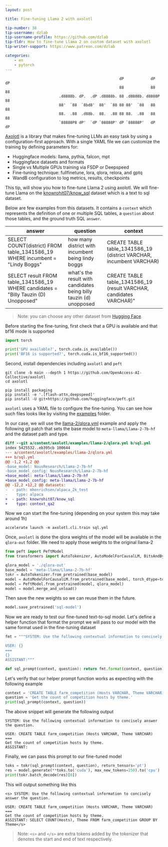 ```yaml
---
layout: post

title: Fine-tuning Llama 2 with axolotl

tip-number: 38
tip-username: dzlab
tip-username-profile: https://github.com/dzlab
tip-tldr: How to fine-tune Llama 2 on custom dataset with axolotl
tip-writer-support: https://www.patreon.com/dzlab

categories:
    - en
    - pytorch
---
```


```
                                                   dP            dP   dP 
                                                   88            88   88 
                        .d8888b. dP.  .dP .d8888b. 88 .d8888b. d8888P 88 
                        88'  `88  `8bd8'  88'  `88 88 88'  `88   88   88 
                        88.  .88  .d88b.  88.  .88 88 88.  .88   88   88 
                        `88888P8 dP'  `dP `88888P' dP `88888P'   dP   dP 
```

[Axolotl](https://github.com/OpenAccess-AI-Collective/axolotl) is a library that makes fine-tuning LLMs an easy task by using a configuration-first approach. With a single YAML file we can customize the training by defining parameters for: 
- Huggingface models: llama, pythia, falcon, mpt
- Huggingface datasets and formats
- Single vs Multiple GPUs training via FSDP or Deepspeed
- Fine-tuning technique: fullfinetune, lora, qlora, relora, and gptq
- WandB configuration to log metrics, results, checkpoints

This tip, will show you how to fine-tune Llama 2 using axolotl. We will fine-tune Llama on the [knowrohit07/know_sql](https://huggingface.co/datasets/knowrohit07/know_sql) dataset which is a text to sql dataset.

Below are few examples from this datasets. It contains a `context` which represents the definition of one or multiple SQL tables, a `question` about those tables, and the ground truth SQL `answer`.

|answer|question|context|
|-|-|-|
|SELECT COUNT(district) FROM table_1341586_19 WHERE incumbent = "Lindy Boggs"|how many district with incumbent being lindy boggs|CREATE TABLE table_1341586_19 (district VARCHAR, incumbent VARCHAR)|
|SELECT result FROM table_1341586_19 WHERE candidates = "Billy Tauzin (D) Unopposed"|what's the result with candidates being billy tauzin (d) unopposed|CREATE TABLE table_1341586_19 (result VARCHAR, candidates VARCHAR)"|

> Note: you can choose any other dataset from [Hugging Face](https://huggingface.co/datasets).

Before starting the fine-tuning, first check that a GPU is available and that bf16 mode is supported

```python
import torch

print('GPU available?', torch.cuda.is_available())
print('BF16 is supported?', torch.cuda.is_bf16_supported())
```

Second, install dependencies including `axolotl` and `peft`

```shell
git clone -b main --depth 1 https://github.com/OpenAccess-AI-Collective/axolotl
cd axolotl

pip install packaging
pip install -e '.[flash-attn,deepspeed]'
pip install -U git+https://github.com/huggingface/peft.git
```

`axolotl` uses a YAML file to configure the fine-tuning. You can see how such files looks like by visiting the [examples](https://github.com/OpenAccess-AI-Collective/axolotl/tree/main/examples) folder.

In our case, we will use the [llama-2/qlora.yml](https://github.com/OpenAccess-AI-Collective/axolotl/blob/main/examples/llama-2/qlora.yml) example and apply the following git patch that sets the base model to `meta-llama/Llama-2-7b-hf` and the dataset path and type.


```diff
diff --git a/content/axolotl/examples/llama-2/qlora.yml b/sql.yml
index 5425532..eb395cb 100644
--- a/content/axolotl/examples/llama-2/qlora.yml
+++ b/sql.yml
@@ -1,2 +1,2 @@
-base_model: NousResearch/Llama-2-7b-hf
-base_model_config: NousResearch/Llama-2-7b-hf
+base_model: meta-llama/Llama-2-7b-hf
+base_model_config: meta-llama/Llama-2-7b-hf
@@ -12,2 +12,2 @@ datasets:
-  - path: mhenrichsen/alpaca_2k_test
-    type: alpaca
+  - path: knowrohit07/know_sql
+    type: context_qa2
```

Now we can start the fine-tuning (depending on your system this may take around 1h)

```shell
accelerate launch -m axolotl.cli.train sql.yml
```

Once, `axolotl` is done the qlora weights of the model will be available in the `qlora-out` folder. We need to apply those weights to the original llama-2

```python
from peft import PeftModel
from transformers import AutoTokenizer, AutoModelForCausalLM, BitsAndBytesConfig

qlora_model = './qlora-out'
base_model = 'meta-llama/Llama-2-7b-hf'
tokr = AutoTokenizer.from_pretrained(base_model)
model = AutoModelForCausalLM.from_pretrained(base_model, torch_dtype=torch.bfloat16, device_map=0)
model = PeftModel.from_pretrained(model, qlora_model)
model = model.merge_and_unload()
```

Then save the new weights so we can reuse them in the future.

```python
model.save_pretrained('sql-model')
```

Now we are ready to test our fine-tuned text-to-sql model. Let's define a helper function that format the prompt we will pass to our model with the same format used in the fine-tuning dataset

```python
fmt = """SYSTEM: Use the following contextual information to concisely answer the question.

USER: {}
===
{}
ASSISTANT:"""

def sql_prompt(context, question): return fmt.format(context, question)
```

Let's verify that our helper prompt function works as expecting with the following example

```python
context = 'CREATE TABLE farm_competition (Hosts VARCHAR, Theme VARCHAR)'
question = 'Get the count of competition hosts by theme.'
print(sql_prompt(context, question))
```

The above snippet will generate the following output

```
SYSTEM: Use the following contextual information to concisely answer the question.

USER: CREATE TABLE farm_competition (Hosts VARCHAR, Theme VARCHAR)
===
Get the count of competition hosts by theme.
ASSISTANT:
```

Finally, we can pass this prompt to our fine-tuned model

```python
toks = tokr(sql_prompt(context, question), return_tensors='pt')
res = model.generate(**toks.to('cuda'), max_new_tokens=250).to('cpu')
print(tokr.batch_decode(res)[0])
```

This will output something like this

```
<s> SYSTEM: Use the following contextual information to concisely answer the question.

USER: CREATE TABLE farm_competition (Hosts VARCHAR, Theme VARCHAR)
===
Get the count of competition hosts by theme.
ASSISTANT: SELECT COUNT(Hosts), Theme FROM farm_competition GROUP BY Theme</s>
```

> Note: `<s>` and `</s>` are extra tokens added by the tokenizer that denotes the start and end of text respectively.
